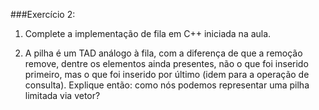 
###Exercício 2:

1. Complete a implementação de fila em C++ iniciada na aula.

2. A pilha é um TAD análogo à fila, com a diferença de que a remoção remove, dentre os elementos ainda presentes, não o que foi inserido primeiro, mas o que foi inserido por último (idem para a operação de consulta). Explique então: como nós podemos representar uma pilha limitada via vetor?
